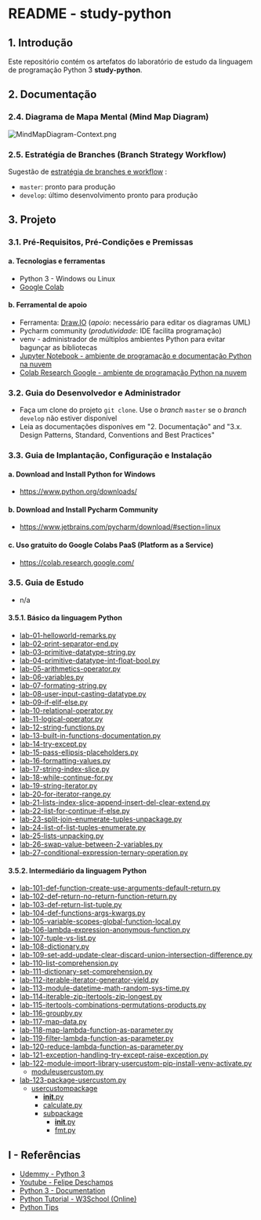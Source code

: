 # README - study-python

## 1. Introdução

Este repositório contém os artefatos do laboratório de estudo da linguagem de programação Python 3 **study-python**.


## 2. Documentação

### 2.4. Diagrama de Mapa Mental (Mind Map Diagram)

![MindMapDiagram-Context.png](./doc/mind-maps/MindMapDiagram-Context.png) 


### 2.5. Estratégia de Branches (Branch Strategy Workflow)

Sugestão de [estratégia de branches e workflow](https://github.com/josemarsilva/eval-git#38-estrat%C3%A9gia-de-gerenciamento-de-branches) :
* `master`: pronto para produção
* `develop`: último desenvolvimento pronto para produção


## 3. Projeto

### 3.1. Pré-Requisitos, Pré-Condições e Premissas

#### a. Tecnologias e ferramentas

* Python 3 - Windows ou Linux
* [Google Colab](https://colab.research.google.com/)

#### b. Ferramental de apoio

* Ferramenta: [Draw.IO](https://app.diagrams.net/) (_apoio_: necessário para editar os diagramas UML)
* Pycharm community (_produtividade_: IDE facilita programação)
* venv - administrador de múltiplos ambientes Python para evitar bagunçar as bibliotecas
* [Jupyter Notebook - ambiente de programação e documentação Python na nuvem](https://jupyter.org/try)
* [Colab Research Google - ambiente de programação Python na nuvem](https://colab.research.google.com/)


### 3.2. Guia do Desenvolvedor e Administrador

* Faça um clone do projeto `git clone`. Use o _branch_ `master` se o _branch_ `develop` não estiver disponível
* Leia as documentações disponíves em "2. Documentação"  and "3.x. Design Patterns, Standard, Conventions and Best Practices"


### 3.3. Guia de Implantação, Configuração e Instalação

#### a. Download and Install Python for Windows

* https://www.python.org/downloads/

#### b. Download and Install Pycharm Community

* https://www.jetbrains.com/pycharm/download/#section=linux


#### c. Uso gratuito do Google Colabs PaaS (Platform as a Service)

* https://colab.research.google.com/


### 3.5. Guia de Estudo

* n/a

#### 3.5.1. Básico da linguagem Python

* [lab-01-helloworld-remarks.py](./src/python/lab-01-helloworld-remarks.py)
* [lab-02-print-separator-end.py](./src/python/lab-02-print-separator-end.py)
* [lab-03-primitive-datatype-string.py](./src/python/lab-03-primitive-datatype-string.py)
* [lab-04-primitive-datatype-int-float-bool.py](./src/python/lab-04-primitive-datatype-int-float-bool.py)
* [lab-05-arithmetics-operator.py](./src/python/lab-05-arithmetics-operator.py)
* [lab-06-variables.py](./src/python/lab-06-variables.py)
* [lab-07-formating-string.py](./src/python/lab-07-formating-string.py)
* [lab-08-user-input-casting-datatype.py](./src/python/lab-08-user-input-casting-datatype.py)
* [lab-09-if-elif-else.py](./src/python/lab-09-if-elif-else.py)
* [lab-10-relational-operator.py](./src/python/lab-10-relational-operator.py)
* [lab-11-logical-operator.py](./src/python/lab-11-logical-operator.py)
* [lab-12-string-functions.py](./src/python/lab-12-string-functions.py)
* [lab-13-built-in-functions-documentation.py](./src/python/lab-13-built-in-functions-documentation.py)
* [lab-14-try-except.py](./src/python/lab-14-try-except.py)
* [lab-15-pass-ellipsis-placeholders.py](./src/python/lab-15-pass-ellipsis-placeholders.py)
* [lab-16-formatting-values.py](./src/python/lab-16-formatting-values.py)
* [lab-17-string-index-slice.py](./src/python/lab-17-string-index-slice.py)
* [lab-18-while-continue-for.py](./src/python/lab-18-while-continue-for.py)
* [lab-19-string-iterator.py](./src/python/lab-19-string-iterator.py)
* [lab-20-for-iterator-range.py](./src/python/lab-20-for-iterator-range.py)
* [lab-21-lists-index-slice-append-insert-del-clear-extend.py](src/python/lab-21-lists-index-slice-append-insert-del-clear-extend.py)
* [lab-22-list-for-continue-if-else.py](src/python/lab-22-list-for-continue-if-else.py)
* [lab-23-split-join-enumerate-tuples-unpackage.py](src/python/lab-23-split-join-enumerate-tuples-unpackage.py)
* [lab-24-list-of-list-tuples-enumerate.py](src/python/lab-24-list-of-list-tuples-enumerate.py)
* [lab-25-lists-unpacking.py](src/python/lab-25-lists-unpacking.py)
* [lab-26-swap-value-between-2-variables.py](src/python/lab-26-swap-value-between-2-variables.py)
* [lab-27-conditional-expression-ternary-operation.py](src/python/lab-27-conditional-expression-ternary-operation.py)


#### 3.5.2. Intermediário da linguagem Python

* [lab-101-def-function-create-use-arguments-default-return.py](src/python/lab-101-def-function-create-use-arguments-default-return.py)
* [lab-102-def-return-no-return-function-return.py](src/python/lab-102-def-return-no-return-function-return.py)
* [lab-103-def-return-list-tuple.py](src/python/lab-103-def-return-list-tuple.py)
* [lab-104-def-functions-args-kwargs.py](src/python/lab-104-def-functions-args-kwargs.py)
* [lab-105-variable-scopes-global-function-local.py](src/python/lab-105-variable-scopes-global-function-local.py)
* [lab-106-lambda-expression-anonymous-function.py](src/python/lab-106-lambda-expression-anonymous-function.py)
* [lab-107-tuple-vs-list.py](src/python/lab-107-tuple-vs-list.py)
* [lab-108-dictionary.py](src/python/lab-108-dictionary.py)
* [lab-109-set-add-update-clear-discard-union-intersection-difference.py](src/python/lab-109-set-add-update-clear-discard-union-intersection-difference.py)
* [lab-110-list-comprehension.py](src/python/lab-110-list-comprehension.py)
* [lab-111-dictionary-set-comprehension.py](src/python/lab-111-dictionary-set-comprehension.py)
* [lab-112-iterable-iterator-generator-yield.py](/src/python/lab-112-iterable-iterator-generator-yield.py)
* [lab-113-module-datetime-math-random-sys-time.py](/src/python/lab-113-module-datetime-math-random-sys-time.py)
* [lab-114-iterable-zip-itertools-zip-longest.py](/src/python/lab-114-iterable-zip-itertools-zip-longest.py)
* [lab-115-itertools-combinations-permutations-products.py](/src/python/lab-115-itertools-combinations-permutations-products.py)
* [lab-116-groupby.py](/src/python/lab-116-groupby.py)
* [lab-117-map-data.py](/src/python/lab-117-map-data.py)
* [lab-118-map-lambda-function-as-parameter.py](/src/python/lab-118-map-lambda-function-as-parameter.py)
* [lab-119-filter-lambda-function-as-parameter.py](/src/python/lab-119-filter-lambda-function-as-parameter.py)
* [lab-120-reduce-lambda-function-as-parameter.py](/src/python/lab-120-reduce-lambda-function-as-parameter.py)
* [lab-121-exception-handling-try-except-raise-exception.py](/src/python/lab-121-exception-handling-try-except-raise-exception.py)
* [lab-122-module-import-library-usercustom-pip-install-venv-activate.py](/src/python/lab-122-module-import-library-usercustom-pip-install-venv-activate.py)
  * [moduleusercustom.py](/src/python/moduleusercustom.py)
* [lab-123-package-usercustom.py](lab-123-package-usercustom.py/src/python/)
  * [usercustompackage](/src/python/usercustompackage)
    * [__init__.py](/src/python/__init__.py)
    * [calculate.py](/src/python/calculate.py)
    * [subpackage](/src/python/subpackage)
      * [__init__.py](/src/python/subpackage/__init__.py)
      * [fmt.py](/src/python/subpackage/fmt.py)


## I - Referências

* [Udemmy - Python 3](https://www.udemy.com/course/python-3-do-zero-ao-avancado)
* [Youtube - Felipe Deschamps](https://www.youtube.com/watch?v=Gojqw9BQ5qY)
* [Python 3 - Documentation](https://docs.python.org/3/library/index.html)
* [Python Tutorial - W3School (Online)](https://www.w3schools.com/python/default.asp)
* [Python Tips](https://book.pythontips.com/en/latest)
